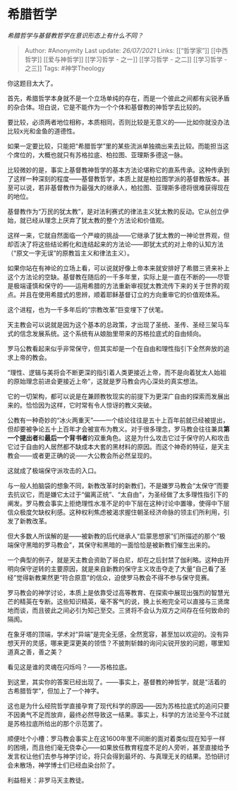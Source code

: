 # 希腊哲学
*希腊哲学与基督教哲学在意识形态上有什么不同？*


> Author: #Anonymity 
Last update: *26/07/2021* 
Links: [[“哲学家”]] [[中西哲学]] [[爱与神哲学]] [[学习哲学 - 之一]] [[学习哲学 - 之二]] [[学习哲学 - 之三]]
Tags: #神学Theology 
  

你这题目太大了。

首先，希腊哲学本身就不是一个立场单纯的存在，而是一个彼此之间都有尖锐矛盾的杂合体。坦白说，它是不能作为一个个体和基督教的神哲学去比较的。

要比较，必须两者地位相称，本质相同，否则比较是无意义的——比如你就没办法比较x光和金鱼的道德性。

如果一定要比较，只能把“希腊哲学”里的某些流派单独摘出来去比较。而能担当这个席位的，大概也就只有苏格拉底、柏拉图、亚理斯多德这一脉。

比较微妙的是，事实上基督教神哲学的基本方法论堪称它的直系传承。这种传承到了这样一种深刻的程度——基督教哲学，本质上就是柏拉图学派的基督教版本。甚至可以说，若非基督教作为最强大的继承人，柏拉图、亚理斯多德将很难获得现在的地位。

基督教作为“万民的犹太教”，是对法利赛式的律法主义犹太教的反动。它从创立伊始，就已经从理念上厌弃了犹太教的整个方法论和价值观。

这样一来，它就自然面临一个严峻的挑战——它继承了犹太教的一神论世界观，但却否决了将这些结论孵化和连结起来的方法论——即犹太式的对上帝的认知方法（“原文一字无误”的原教旨主义和律法主义）。  

如果你站在有神论的立场上看，可以说就好像上帝本来就安排好了希腊三贤来补上这个方法论的空缺。基督教在随后的一千多年里，实际上是一直在不断的——尽管是极端谨慎和保守的——运用希腊的方法重新审视犹太教流传下来的关于世界的观点。并且在使用希腊式的思辨，顺着耶稣基督订立的方向重审它的价值观体系。

这个进程，也为一千多年后的“宗教改革”巨变埋下了伏笔。

天主教会可以说就是因为这个基本的总政策，才出现了圣统、圣传、圣经三架马车式的信念发展系统。这个系统有从娘胎里带来的苏格拉底式的自由倾向。

罗马公教看起来似乎非常保守，但其实却是一个在自由和理性指引下全然奔放的追求上帝的教会。

“理性、逻辑与美将会不断更深的指引着人类更接近上帝，而不是向着犹太人始祖的原始理念前进会更接近上帝”，这就是罗马教会内心深处的真实想法。

它的一切架构，都可以说是在兼顾教牧现实的前提下为更深广自由的探索而发展出来的。恰恰因为这样，它时常有令人惊讶的教义突破。

公教有一种奇妙的“冰火两重天”——一个结论往往是五十上百年前就已经被提出，但却要被争论五十上百年才会被宣布为教义。对于很多理念，罗马教会往往兼具**第一个提出者**和**最后一个背书者**的双重角色。这是为什么攻击它过于保守的人和攻击它过于自由的人居然都不缺成本大套的黑材料的原因。而这个神奇的特征，是天主教会——或者更正确的说——大公教会所必然呈现的。

这就成了极端保守派攻击的入口。

与一般人拍脑袋的想象不同，新教改革时的新教们，不是嫌罗马教会“太保守”而要去抗议它，而是嫌它太过于“偏离正统”、“太自由”，为圣经做了太多理性指引下的阐发。罗马教会事实上拒绝理性水准不足的中下层在这种讨论中置喙，使得中下层信众极度欠缺权利感。这种权利焦虑被渴求握住朝圣经济命脉的领主们所利用，引发了新教改革。

但大多数人所误解的是——被新教的后代继承人“启蒙思想家”们所描述的那个“极端保守黑暗的罗马教会”，其保守和黑暗的一面恰恰是被新教们催生出来的。

一个典型的例子，就是天主教会资助了哥白尼，却在之后封禁了伽利略。这种由开明向保守逆转的主要原因，就是来自新教的保守主义攻击夺走了大量“自己看了圣经”觉得新教果然更“符合原意”的信众，迫使罗马教会不得不参与保守竞赛。

罗马教会的神学讨论，本质上是依靠受过高等教育、在探索中展现出强烈的智慧光芒的精英在专断。这些知识精英，毫不客气的说，换上长袍完全可以直接与三贤席地而谈，而且彼此之间必引为知己至交。三贤将不会认为双方之间存在任何致命的隔阂。

在象牙塔的顶端，学术对“异端”是完全无感，全然宽容，甚至加以欢迎的。没有异想天开的灵感，哪来更深更美的领悟？不披荆斩棘的询问尖锐开放的问题，哪里知道真之善，善之美？

看见这是谁的灵魂在闪烁吗？——苏格拉底。

到这里，其实你的答案已经出现了。——事实上，基督教的神哲学，就是“活着的古希腊哲学”，但加上了一个神字。

这也是为什么经院哲学直接孕育了现代科学的原因——因为苏格拉底式的追问只要不因勇气不足而放弃，最终必然导致这一结果。事实上，科学的方法论至今不过就是苏格拉底所给出的那个示范罢了。

  

顺便吐个小槽：罗马教会事实上在这1600年里不间断的面对着类似现在知乎一样的困境，而且他们毫无侥幸心——如果放任教育程度不足的人旁听，甚至直接给予发言权让他们去参与神学讨论，将只会得到最坏的、与真理无关的结果。恐怕研讨会未散场，神学博士们已经血染台阶了。

  

利益相关：非罗马天主教徒。